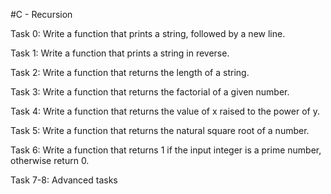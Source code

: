 #C - Recursion

Task 0: Write a function that prints a string, followed by a new line.

Task 1: Write a function that prints a string in reverse.

Task 2: Write a function that returns the length of a string.

Task 3: Write a function that returns the factorial of a given number.

Task 4: Write a function that returns the value of x raised to the power of y.

Task 5: Write a function that returns the natural square root of a number.

Task 6: Write a function that returns 1 if the input integer is a prime number, otherwise return 0.

Task 7-8: Advanced tasks

